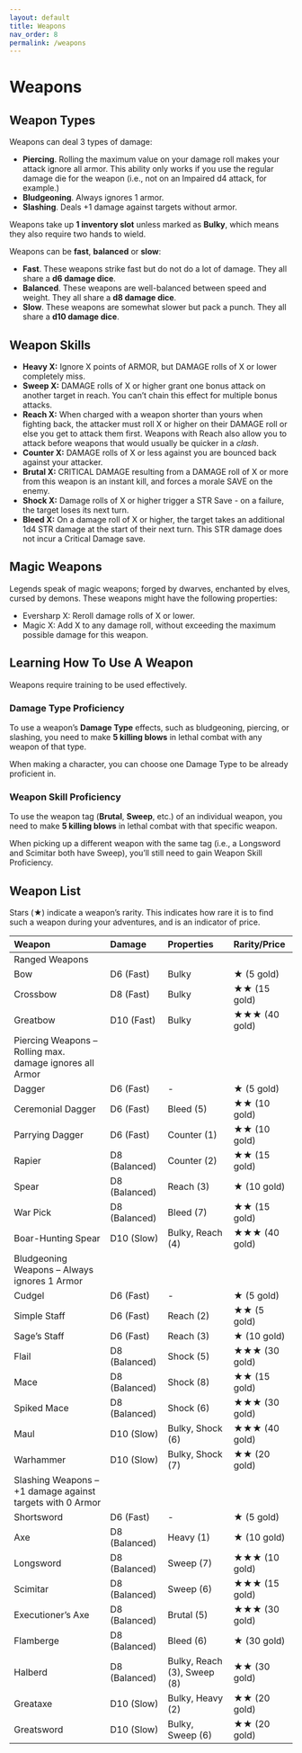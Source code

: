 ```yaml
---
layout: default
title: Weapons
nav_order: 8
permalink: /weapons
---
```

# Weapons
## Weapon Types
Weapons can deal 3 types of damage:

- **Piercing**. Rolling the maximum value on your damage roll makes your attack ignore all armor. This ability only works if you use the regular damage die for the weapon (i.e., not on an Impaired d4 attack, for example.)
- **Bludgeoning**. Always ignores 1 armor.
- **Slashing**. Deals +1 damage against targets without armor.

Weapons take up **1 inventory slot** unless marked as **Bulky**, which means they also require two hands to wield.

Weapons can be **fast**, **balanced** or **slow**:

-	**Fast**. These weapons strike fast but do not do a lot of damage. They all share a **d6 damage dice**. 
-	**Balanced**. These weapons are well-balanced between speed and weight. They all share a **d8 damage dice**.
-	**Slow**. These weapons are somewhat slower but pack a punch. They all share a **d10 damage dice**.

## Weapon Skills

-	**Heavy X:** Ignore X points of ARMOR, but DAMAGE rolls of X or lower completely miss.
-	**Sweep X:** DAMAGE rolls of X or higher grant one bonus attack on another target in reach. You can’t chain this effect for multiple bonus attacks.
-	**Reach X:** When charged with a weapon shorter than yours when fighting back, the attacker must roll X or higher on their DAMAGE roll or else you get to attack them first. Weapons with Reach also allow you to attack before weapons that would usually be quicker in a _clash_.
-	**Counter X:** DAMAGE rolls of X or less against you are bounced back against your attacker.
-	**Brutal X:** CRITICAL DAMAGE resulting from a DAMAGE roll of X or more from this weapon is an instant kill, and forces a morale SAVE on the enemy.
-	**Shock X:** Damage rolls of X or higher trigger a STR Save - on a failure, the target loses its next turn.
-	**Bleed X:** On a damage roll of X or higher, the target takes an additional 1d4 STR damage at the start of their next turn. This STR damage does not incur a Critical Damage save.

## Magic Weapons
Legends speak of magic weapons; forged by dwarves, enchanted by elves, cursed by demons. These weapons might have the following properties:
-	Eversharp X: Reroll damage rolls of X or lower.
-	Magic X: Add X to any damage roll, without exceeding the maximum possible damage for this weapon.

## Learning How To Use A Weapon
Weapons require training to be used effectively.

### Damage Type Proficiency
To use a weapon’s **Damage Type** effects, such as bludgeoning, piercing, or slashing, you need to make **5 killing blows** in lethal combat with any weapon of that type.

When making a character, you can choose one Damage Type to be already proficient in.

### Weapon Skill Proficiency
To use the weapon tag (**Brutal**, **Sweep**, etc.) of an individual weapon, you need to make **5 killing blows** in lethal combat with that specific weapon.

When picking up a different weapon with the same tag (i.e., a Longsword and Scimitar both have Sweep), you’ll still need to gain Weapon Skill Proficiency.

## Weapon List
Stars (★) indicate a weapon’s rarity. This indicates how rare it is to find such a weapon during your adventures, and is an indicator of price.

|Weapon|Damage|Properties|Rarity/Price|
|:----|:----|:----|:----|
|Ranged Weapons|
|Bow|D6 (Fast)|Bulky|★ (5 gold)|
|Crossbow|D8 (Fast)|Bulky|★★ (15 gold)|
|Greatbow|D10 (Fast)|Bulky|★★★ (40 gold)|
|Piercing Weapons – Rolling max. damage ignores all Armor|
|Dagger|D6 (Fast)|-|★ (5 gold)|
|Ceremonial Dagger|D6 (Fast)|Bleed (5)|★★ (10 gold)|
|Parrying Dagger|D6 (Fast)|Counter (1)|★★ (10 gold)|
|Rapier|D8 (Balanced)|Counter (2)|★★ (15 gold)|
|Spear|D8 (Balanced)|Reach (3)|★ (10 gold)|
|War Pick|D8 (Balanced)|Bleed (7)|★★ (15 gold)|
|Boar-Hunting Spear|D10 (Slow)|Bulky, Reach (4)|★★★ (40 gold)|
|Bludgeoning Weapons – Always ignores 1 Armor|
|Cudgel|D6 (Fast)|-|★ (5 gold)|
|Simple Staff|D6 (Fast)|Reach (2)|★★ (5 gold)|
|Sage’s Staff|D6 (Fast)|Reach (3)|★ (10 gold)|
|Flail|D8 (Balanced)|Shock (5)|★★★ (30 gold)|
|Mace|D8 (Balanced)|Shock (8)|★★ (15 gold)|
|Spiked Mace|D8 (Balanced)|Shock (6)|★★★ (30 gold)|
|Maul|D10 (Slow)|Bulky, Shock (6)|★★★ (40 gold)|
|Warhammer|D10 (Slow)|Bulky, Shock (7)|★★ (20 gold)|
|Slashing Weapons – +1 damage against targets with 0 Armor|
|Shortsword|D6 (Fast)|-|★ (5 gold)|
|Axe|D8 (Balanced)|Heavy (1)|★ (10 gold)|
|Longsword|D8 (Balanced)|Sweep (7)|★★★ (10 gold)|
|Scimitar|D8 (Balanced)|Sweep (6)|★★★ (15 gold)|
|Executioner’s Axe|D8 (Balanced)|Brutal (5)|★★★ (30 gold)|
|Flamberge|D8 (Balanced)|Bleed (6)|★ (30 gold)|
|Halberd|D8 (Balanced)|Bulky, Reach (3), Sweep (8)|★★ (30 gold)|
|Greataxe|D10 (Slow)|Bulky, Heavy (2)|★★ (20 gold)|
|Greatsword|D10 (Slow)|Bulky, Sweep (6)|★★ (20 gold)|

